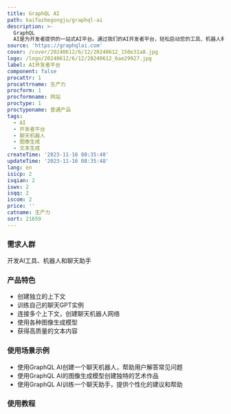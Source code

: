 ```yaml
---
title: GraphQL AI
path: kaifazhegongju/graphql-ai
description: >-
  GraphQL
  AI是为开发者提供的一站式AI平台。通过我们的AI开发者平台，轻松启动您的工具、机器人和聊天助手！您可以创建独立的上下文，使用各种图像生成模型创建出色的内容，还可以使用最新的AI算法训练聊天机器人。
source: 'https://graphqlai.com'
cover: /cover/20240612/6/12/20240612_150e31a8.jpg
logo: /logo/20240612/6/12/20240612_6ae29927.jpg
label: AI开发者平台
component: false
procattr: 1
procattrname: 生产力
procform: 1
procformname: 网站
proctype: 1
proctypename: 普通产品
tags:
  - AI
  - 开发者平台
  - 聊天机器人
  - 图像生成
  - 文本生成
createTime: '2023-11-16 08:35:48'
updateTime: '2023-11-16 08:35:48'
lang: en
isicp: 2
isqian: 2
iswx: 2
isqq: 2
iscom: 2
price: ''
catname: 生产力
sort: 21659
---
```




### 需求人群
开发AI工具、机器人和聊天助手

### 产品特色
- 创建独立的上下文
- 训练自己的聊天GPT实例
- 连接多个上下文，创建聊天机器人网络
- 使用各种图像生成模型
- 获得高质量的文本内容

### 使用场景示例
- 使用GraphQL AI创建一个聊天机器人，帮助用户解答常见问题
- 使用GraphQL AI的图像生成模型创建独特的艺术作品
- 使用GraphQL AI训练一个聊天助手，提供个性化的建议和帮助

### 使用教程


  
